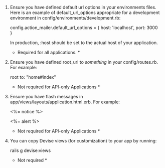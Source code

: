 1. Ensure you have defined default url options in your environments files. Here
   is an example of default_url_options appropriate for a development environment
   in config/environments/development.rb:

   config.action_mailer.default_url_options = { host: 'localhost', port: 3000 }

   In production, :host should be set to the actual host of your application.

   - Required for all applications. \*

2. Ensure you have defined root_url to _something_ in your config/routes.rb.
   For example:

   root to: "home#index"

   - Not required for API-only Applications \*

3. Ensure you have flash messages in app/views/layouts/application.html.erb.
   For example:

     <p class="notice"><%= notice %></p>
     <p class="alert"><%= alert %></p>

   - Not required for API-only Applications \*

4. You can copy Devise views (for customization) to your app by running:

   rails g devise:views

   - Not required \*
